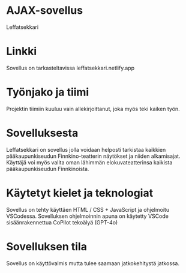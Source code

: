 # AJAX-sovellus
Leffatsekkari

# Linkki
Sovellus on tarkasteltavissa leffatsekkari.netlify.app

# Työnjako ja tiimi
Projektin tiimiin kuuluu vain allekirjoittanut, joka myös teki kaiken työn.

# Sovelluksesta
Leffatsekkari on sovellus jolla voidaan helposti tarkistaa kaikkien pääkaupunkiseudun Finnkino-teatterin näytökset ja niiden alkamisajat. Käyttäjä voi myös valita oman lähimmän elokuvateatterinsa kaikista pääkaupunkiseudun Finnkinoista.

# Käytetyt kielet ja teknologiat
Sovellus on tehty käyttäen HTML / CSS + JavaScript ja ohjelmoitu VSCodessa. Sovelluksen ohjelmoinnin apuna on käytetty VSCode sisäänrakennettua CoPilot tekoälyä (GPT-4o)

# Sovelluksen tila
Sovellus on käyttövalmis mutta tulee saamaan jatkokehitystä jatkossa.
